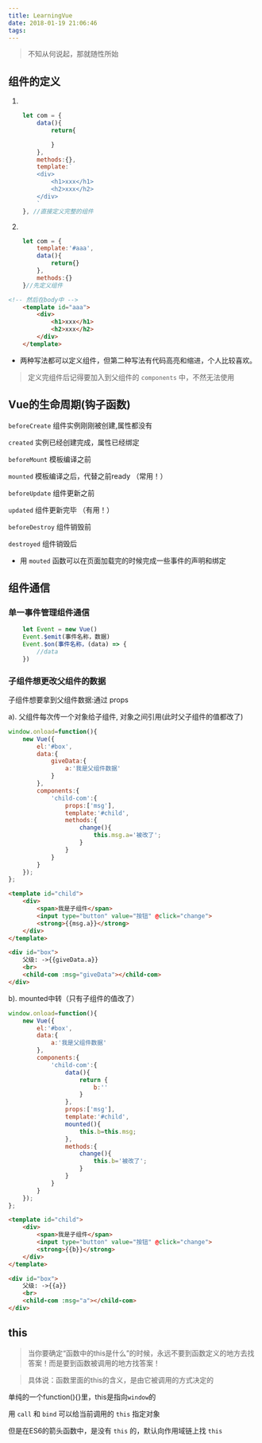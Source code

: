 ```yaml
---
title: LearningVue
date: 2018-01-19 21:06:46
tags:
---
```

> 不知从何说起，那就随性所始

## 组件的定义

1.
```js
    let com = {
        data(){
            return{

            }
        },
        methods:{},
        template:`
        <div>
            <h1>xxx</h1>
            <h2>xxx</h2>
        </div>
        `
    }, //直接定义完整的组件
```
<!-- more -->

2.
```js
    let com = {
        template:'#aaa',
        data(){
            return{}
        },
        methods:{}
    }//先定义组件
```
```html
<!-- 然后在body中 -->
    <template id="aaa">
        <div>
            <h1>xxx</h1>
            <h2>xxx</h2>
        </div>
    </template>

```
* 两种写法都可以定义组件，但第二种写法有代码高亮和缩进，个人比较喜欢。


> 定义完组件后记得要加入到父组件的 `components` 中，不然无法使用 

## Vue的生命周期(钩子函数)

`beforeCreate`	组件实例刚刚被创建,属性都没有

`created`	实例已经创建完成，属性已经绑定

`beforeMount`	模板编译之前

`mounted`	模板编译之后，代替之前ready  （常用！）

`beforeUpdate`	组件更新之前

`updated`	组件更新完毕	（有用！）

`beforeDestroy`	组件销毁前

`destroyed`	组件销毁后

* 用 `mouted` 函数可以在页面加载完的时候完成一些事件的声明和绑定

## 组件通信

### 单一事件管理组件通信

```js
    let Event = new Vue()
    Event.$emit(事件名称，数据)
    Event.$on(事件名称，(data) => {
        //data
    })
```

### 子组件想更改父组件的数据

子组件想要拿到父组件数据:通过  props

a). 父组件每次传一个对象给子组件, 对象之间引用(此时父子组件的值都改了)
```js
window.onload=function(){
    new Vue({
        el:'#box',
        data:{
            giveData:{
                a:'我是父组件数据'
            }
        },
        components:{
            'child-com':{
                props:['msg'],
                template:'#child',
                methods:{
                    change(){
                        this.msg.a='被改了';
                    }
                }
            }
        }
    });
};
```

```html
<template id="child">
    <div>
        <span>我是子组件</span>
        <input type="button" value="按钮" @click="change">
        <strong>{{msg.a}}</strong>
    </div>
</template>

<div id="box">
    父级: ->{{giveData.a}}
    <br>
    <child-com :msg="giveData"></child-com>
</div>
```
b). mounted中转（只有子组件的值改了）
```js
window.onload=function(){
    new Vue({
        el:'#box',
        data:{
            a:'我是父组件数据'
        },
        components:{
            'child-com':{
                data(){
                    return {
                        b:''
                    }
                },
                props:['msg'],
                template:'#child',
                mounted(){
                    this.b=this.msg;
                },
                methods:{
                    change(){
                        this.b='被改了';
                    }
                }
            }
        }
    });
};
```

```html
<template id="child">
    <div>
        <span>我是子组件</span>
        <input type="button" value="按钮" @click="change">
        <strong>{{b}}</strong>
    </div>
</template>

<div id="box">
    父级: ->{{a}}
    <br>
    <child-com :msg="a"></child-com>
</div>
```

## this

>当你要确定“函数中的this是什么”的时候，永远不要到函数定义的地方去找答案！而是要到函数被调用的地方找答案！

>具体说：函数里面的this的含义，是由它被调用的方式决定的


单纯的一个function(){}里，this是指向`window`的

用 `call` 和 `bind` 可以给当前调用的 `this` 指定对象

但是在ES6的箭头函数中，是没有 `this` 的，默认向作用域链上找 `this`
